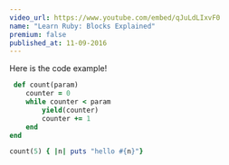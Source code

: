 ```yaml
---
video_url: https://www.youtube.com/embed/qJuLdLIxvF0
name: "Learn Ruby: Blocks Explained"
premium: false
published_at: 11-09-2016
---
```


Here is the code example! 

```ruby
 def count(param)
	counter = 0
	while counter < param
		yield(counter)
		counter += 1
	end
end

count(5) { |n| puts "hello #{n}"}

```